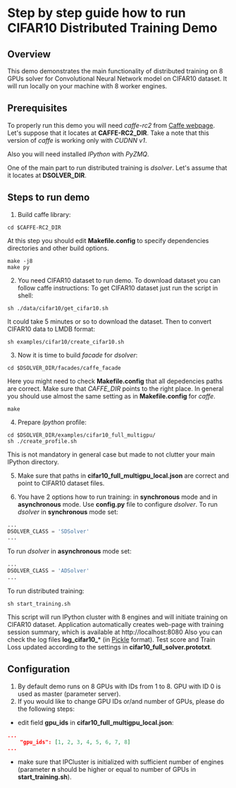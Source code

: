 # Step by step guide how to run CIFAR10 Distributed Training Demo

## Overview
This demo demonstrates the main functionality of distributed training on 8 GPUs solver for Convolutional Neural Network model on CIFAR10 dataset. It will run locally on your machine with 8 worker engines.

## Prerequisites

To properly run this demo you will need *caffe-rc2* from [Caffe webpage](https://github.com/BVLC/caffe/releases). Let's suppose that it locates at **CAFFE-RC2_DIR**.
Take a note that this version of *caffe* is working only with *CUDNN v1*.

Also you will need installed *IPython* with *PyZMQ*.

One of the main part to run distributed training is *dsolver*. Let's assume that it locates at **DSOLVER_DIR**.

## Steps to run demo

1. Build caffe library:
```shell
cd $CAFFE-RC2_DIR
```
At this step you should edit **Makefile.config** to specify dependencies directories and other build options.
```shell
make -j8
make py
```
2. You need CIFAR10 dataset to run demo. To download dataset you can follow caffe instructions:
To get CIFAR10 dataset just run the script in shell:
```shell
sh ./data/cifar10/get_cifar10.sh
```
It could take 5 minutes or so to download the dataset.
Then to convert CIFAR10 data to LMDB format:
```shell
sh examples/cifar10/create_cifar10.sh
```
3. Now it is time to build *facade* for *dsolver*:
```shell
cd $DSOLVER_DIR/facades/caffe_facade
```
Here you might need to check **Makefile.config** that all depedencies paths are correct. Make sure that
*CAFFE_DIR* points to the right place. In general you should use almost the same setting as in **Makefile.config** for *caffe*.
```
make
```
4. Prepare *Ipython* profile:
```shell
cd $DSOLVER_DIR/examples/cifar10_full_multigpu/
sh ./create_profile.sh
```
This is not mandatory in general case but made to not clutter your main IPython directory.

5. Make sure that paths in **cifar10_full_multigpu_local.json** are correct and point to CIFAR10 dataset files.

6. You have 2 options how to run training: in **synchronous** mode and in **asynchronous** mode.
Use **config.py** file to configure *dsolver*. To run *dsolver* in **synchronous** mode set:

```python
...
DSOLVER_CLASS = 'SDSolver'
...
```
To run *dsolver* in **asynchronous** mode set:
```python
...
DSOLVER_CLASS = 'ADSolver'
...
```

To run distributed training:
```shell
sh start_training.sh
```
This script will run IPython cluster with 8 engines and will initiate training on CIFAR10 dataset.
Application automatically creates web-page with training session summary, which is available at http://localhost:8080
Also you can check the log files **log\_cifar10\_*** (in [Pickle](http://docs.python.org/2/library/pickle.html) format).
Test score and Train Loss updated according to the settings in **cifar10_full_solver.prototxt**.

## Configuration

1. By default demo runs on 8 GPUs with IDs from 1 to 8. GPU with ID 0 is used as master (parameter server).
2. If you would like to change GPU IDs or/and number of GPUs, please do the following steps:
  * edit field **gpu_ids** in **cifar10_full_multigpu_local.json**:
```json
...
    "gpu_ids": [1, 2, 3, 4, 5, 6, 7, 8]
...
```
  * make sure that IPCluster is initialized with sufficient number of engines (parameter **n** should be higher or equal to number of GPUs in **start_training.sh**).
